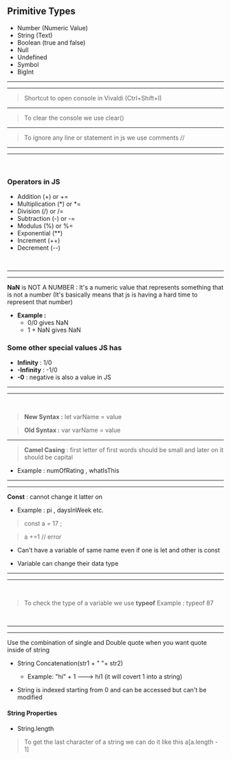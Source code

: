 ## Primitive Types
* Number (Numeric Value)
* String (Text)
* Boolean (true and false)
* Null
* Undefined
* Symbol
* BigInt

----
----
> Shortcut to open console in Vivaldi  (Ctrl+Shift+I)
----

> To clear the console we use clear()

---
> To ignore any line or statement in js we use comments //
---
---
<br>

### Operators in JS

* Addition (+) or +=
* Multiplication (*) or *=
* Division (/) or /=
* Subtraction (-) or -=
* Modulus (%) or %=
* Exponential (**) 
* Increment (++)
* Decrement (--)

<br>

---
---

<strong>NaN</strong> is  NOT A NUMBER : It's a numeric value that represents something that is not a number (It's basically means that js is having a hard time to represent that number)

* <strong>Example :</strong> 
    * 0/0 gives NaN
    * 1 + NaN gives NaN


### __Some other special values JS has__

* **Infinity** : 1/0
* **-Infinity** : -1/0
* **-0** : negative is also a value in JS

---
---
<br>

> **New Syntax :**  let varName = value

> **Old Syntax :** var varName = value

---

> **Camel Casing** : first letter of first words should be small and later on it should be capital
* Example : numOfRating , whatIsThis

---
---

**Const** : cannot change it latter on
* Example : pi , daysInWeek etc.

> const a = 17 ; 

> a +=1  // error

* Can't have a variable of same name even if one is let and other is const

* Variable can change their data type

---
---

<br>

> To check the type of a variable we use **typeof**
Example : typeof 87
<br>

---
---

Use the combination of single and Double quote when you want quote inside of string

* String Concatenation(str1 + " "+ str2)
   
  * Example: "hi" + 1 ---> hi1 (it will covert 1 into a string)

* String is indexed starting from 0 and can be accessed but can't be modified

#### String Properties
* String.length

> To get the last character of a string we can do it like this a[a.length - 1]
